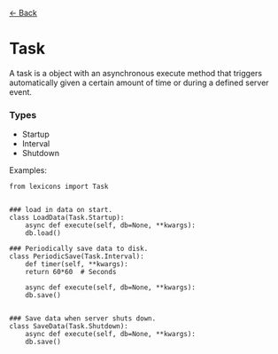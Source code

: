[<- Back](index.md)


# Task
A task is a object with an asynchronous execute method that triggers automatically given a certain amount of time or during a
defined server event.

### Types
- Startup
- Interval
- Shutdown


Examples:

```
from lexicons import Task


### load in data on start.
class LoadData(Task.Startup):
    async def execute(self, db=None, **kwargs):
	db.load()

### Periodically save data to disk.
class PeriodicSave(Task.Interval):
    def timer(self, **kwargs):
	return 60*60  # Seconds

    async def execute(self, db=None, **kwargs):
	db.save()


### Save data when server shuts down.
class SaveData(Task.Shutdown):
    async def execute(self, db=None, **kwargs):
	db.save()

```

